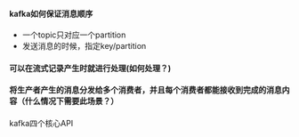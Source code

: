 #### kafka如何保证消息顺序
+ 一个topic只对应一个partition
+ 发送消息的时候，指定key/partition

#### 可以在流式记录产生时就进行处理(如何处理？)

#### 将生产者产生的消息分发给多个消费者，并且每个消费者都能接收到完成的消息内容（什么情况下需要此场景？） 

#### 
kafka四个核心API
